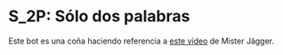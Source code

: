 # S_2P: Sólo dos palabras

Este bot es una coña haciendo referencia a [este vídeo](https://youtu.be/kM3Tl-QJjSk) de Mister Jägger.
